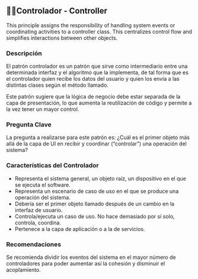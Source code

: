 ## 👮‍♀️Controlador - Controller

This principle assigns the responsibility of handling system events or coordinating activities to a controller class. This centralizes control flow and simplifies interactions between other objects.

### Descripción
El patrón controlador es un patrón que sirve como intermediario entre una determinada interfaz y el algoritmo que la implementa, de tal forma que es el controlador quien recibe los datos del usuario y quien los envía a las distintas clases según el método llamado.

Este patrón sugiere que la lógica de negocio debe estar separada de la capa de presentación, lo que aumenta la reutilización de código y permite a la vez tener un mayor control.

### Pregunta Clave
La pregunta a realizarse para este patrón es: ¿Cuál es el primer objeto más allá de la capa de UI en recibir y coordinar (“controlar”) una operación del sistema?

### Características del Controlador
- Representa el sistema general, un objeto raíz, un dispositivo en el que se ejecuta el software.
- Representa un escenario de caso de uso en el que se produce una operación del sistema.
- Debería ser el primer objeto llamado después de un cambio en la interfaz de usuario.
- Controla/ejecuta un caso de uso. No hace demasiado por sí solo, controla, coordina.
- Pertenece a la capa de aplicación o a la de servicios.

### Recomendaciones
Se recomienda dividir los eventos del sistema en el mayor número de controladores para poder aumentar así la cohesión y disminuir el acoplamiento.